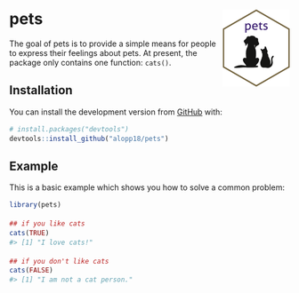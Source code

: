 
<!-- README.md is generated from README.Rmd. Please edit that file -->

# pets <img src="man/figures/logo.png" align="right" alt="" width="120" />

The goal of pets is to provide a simple means for people to express
their feelings about pets. At present, the package only contains one
function: `cats()`.

## Installation

You can install the development version from
[GitHub](https://github.com/) with:

``` r
# install.packages("devtools")
devtools::install_github("alopp18/pets")
```

## Example

This is a basic example which shows you how to solve a common problem:

``` r
library(pets)

## if you like cats
cats(TRUE)
#> [1] "I love cats!"

## if you don't like cats
cats(FALSE)
#> [1] "I am not a cat person."
```
